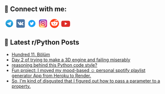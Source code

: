 ## 🔎 Connect with me:
[<img src="https://github.com/bullbesh/bullbesh/blob/main/images/Telegram.png" width="32" height="32" />](https://t.me/bullbesh)
[<img src="https://github.com/bullbesh/bullbesh/blob/main/images/VK.png" width="32" height="32" />](https://vk.com/bullbesh)
[<img src="https://github.com/bullbesh/bullbesh/blob/main/images/Twitter.png" width="32" height="32" />](https://twitter.com/bullbesh1)
[<img src="https://github.com/bullbesh/bullbesh/blob/main/images/Instagram.png" width="32" height="32" />](https://www.instagram.com/bullbesh)
[<img src="https://github.com/bullbesh/bullbesh/blob/main/images/Reddit.png" width="32" height="32" />](https://www.reddit.com/user/bullbesh)
[<img src="https://github.com/bullbesh/bullbesh/blob/main/images/YouTube.png" width="32" height="32" />](https://www.youtube.com/channel/UCtfjRs6uzgq5mfm8S06WTcg)

## 📕 Latest r/Python Posts
<!-- BLOG-POST-LIST:START -->
- [Hundred 11. Bölüm](https://www.reddit.com/r/Python/comments/yg0n4s/hundred_11_bölüm/)
- [Day 2 of trying to make a 3D engine and failing miserably](https://www.reddit.com/r/Python/comments/yfyt46/day_2_of_trying_to_make_a_3d_engine_and_failing/)
- [reasoning behind this Python code style?](https://www.reddit.com/r/Python/comments/yfyigm/reasoning_behind_this_python_code_style/)
- [Fun project: I moved my mood-based ☺️ personal spotify playlist generator App from Heroku to Render.](https://www.reddit.com/r/Python/comments/yfyfsm/fun_project_i_moved_my_moodbased_personal_spotify/)
- [So, I&#39;m kind of disgusted that I figured out how to pass a parameter to a property.](https://www.reddit.com/r/Python/comments/yfyfh4/so_im_kind_of_disgusted_that_i_figured_out_how_to/)
<!-- BLOG-POST-LIST:END -->
